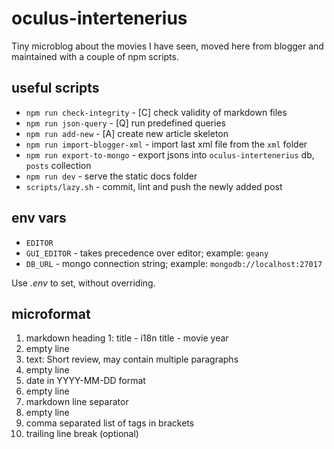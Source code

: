 # oculus-intertenerius

Tiny microblog about the movies I have seen, moved here from blogger
and maintained with a couple of npm scripts.

## useful scripts

* `npm run check-integrity` - [C] check validity of markdown files
* `npm run json-query` - [Q] run predefined queries
* `npm run add-new` - [A] create new article skeleton
* `npm run import-blogger-xml` - import last xml file from the `xml` folder
* `npm run export-to-mongo` - export jsons into `oculus-intertenerius` db, `posts` collection
* `npm run dev` - serve the static docs folder
* `scripts/lazy.sh` - commit, lint and push the newly added post

## env vars

* `EDITOR`
* `GUI_EDITOR` - takes precedence over editor; example: `geany`
* `DB_URL` - mongo connection string; example: `mongodb://localhost:27017`

Use _.env_ to set, without overriding.

## microformat

1. markdown heading 1:  title - i18n title - movie year
2. empty line
3. text: Short review, may contain multiple paragraphs
4. empty line
5. date in YYYY-MM-DD format
6. empty line
7. markdown line separator
8. empty line
9. comma separated list of tags in brackets
10. trailing line break (optional)
